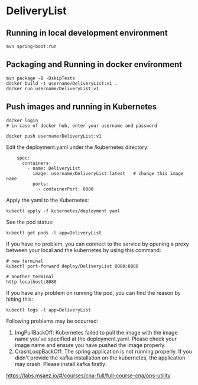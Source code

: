 # DeliveryList

## Running in local development environment

```
mvn spring-boot:run
```

## Packaging and Running in docker environment

```
mvn package -B -DskipTests
docker build -t username/DeliveryList:v1 .
docker run username/DeliveryList:v1
```

## Push images and running in Kubernetes

```
docker login 
# in case of docker hub, enter your username and password

docker push username/DeliveryList:v1
```

Edit the deployment.yaml under the /kubernetes directory:
```
    spec:
      containers:
        - name: DeliveryList
          image: username/DeliveryList:latest   # change this image name
          ports:
            - containerPort: 8080

```

Apply the yaml to the Kubernetes:
```
kubectl apply -f kubernetes/deployment.yaml
```

See the pod status:
```
kubectl get pods -l app=DeliveryList
```

If you have no problem, you can connect to the service by opening a proxy between your local and the kubernetes by using this command:
```
# new terminal
kubectl port-forward deploy/DeliveryList 8080:8080

# another terminal
http localhost:8080
```

If you have any problem on running the pod, you can find the reason by hitting this:
```
kubectl logs -l app=DeliveryList
```

Following problems may be occurred:

1. ImgPullBackOff:  Kubernetes failed to pull the image with the image name you've specified at the deployment.yaml. Please check your image name and ensure you have pushed the image properly.
1. CrashLoopBackOff: The spring application is not running properly. If you didn't provide the kafka installation on the kubernetes, the application may crash. Please install kafka firstly:

https://labs.msaez.io/#/courses/cna-full/full-course-cna/ops-utility

